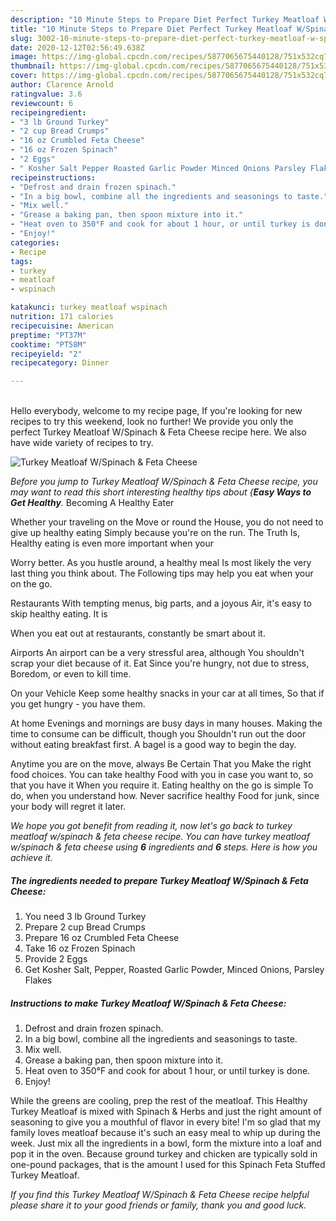 ```yaml
---
description: "10 Minute Steps to Prepare Diet Perfect Turkey Meatloaf W/Spinach &amp;amp; Feta Cheese"
title: "10 Minute Steps to Prepare Diet Perfect Turkey Meatloaf W/Spinach &amp;amp; Feta Cheese"
slug: 3002-10-minute-steps-to-prepare-diet-perfect-turkey-meatloaf-w-spinach-and-amp-feta-cheese
date: 2020-12-12T02:56:49.638Z
image: https://img-global.cpcdn.com/recipes/5877065675440128/751x532cq70/turkey-meatloaf-wspinach-feta-cheese-recipe-main-photo.jpg
thumbnail: https://img-global.cpcdn.com/recipes/5877065675440128/751x532cq70/turkey-meatloaf-wspinach-feta-cheese-recipe-main-photo.jpg
cover: https://img-global.cpcdn.com/recipes/5877065675440128/751x532cq70/turkey-meatloaf-wspinach-feta-cheese-recipe-main-photo.jpg
author: Clarence Arnold
ratingvalue: 3.6
reviewcount: 6
recipeingredient:
- "3 lb Ground Turkey"
- "2 cup Bread Crumps"
- "16 oz Crumbled Feta Cheese"
- "16 oz Frozen Spinach"
- "2 Eggs"
- " Kosher Salt Pepper Roasted Garlic Powder Minced Onions Parsley Flakes"
recipeinstructions:
- "Defrost and drain frozen spinach."
- "In a big bowl, combine all the ingredients and seasonings to taste."
- "Mix well."
- "Grease a baking pan, then spoon mixture into it."
- "Heat oven to 350°F and cook for about 1 hour, or until turkey is done."
- "Enjoy!"
categories:
- Recipe
tags:
- turkey
- meatloaf
- wspinach

katakunci: turkey meatloaf wspinach 
nutrition: 171 calories
recipecuisine: American
preptime: "PT37M"
cooktime: "PT58M"
recipeyield: "2"
recipecategory: Dinner

---
```

<br>
Hello everybody, welcome to my recipe page, If you're looking for new recipes to try this weekend, look no further! We provide you only the perfect Turkey Meatloaf W/Spinach &amp; Feta Cheese recipe here. We also have wide variety of recipes to try.
<br>


![Turkey Meatloaf W/Spinach &amp; Feta Cheese](https://img-global.cpcdn.com/recipes/5877065675440128/751x532cq70/turkey-meatloaf-wspinach-feta-cheese-recipe-main-photo.jpg)

<i>Before you jump to Turkey Meatloaf W/Spinach &amp; Feta Cheese recipe, you may want to read this short interesting healthy tips about {<strong>Easy Ways to Get Healthy</strong>.</i>
Becoming A Healthy Eater

Whether your traveling on the Move or round the
House, you do not need to give up healthy eating
Simply because you're on the run. The Truth Is,
Healthy eating is even more important when your



Worry better. As you hustle around, a healthy meal
Is most likely the very last thing you think about. The
Following tips may help you eat when your on the go.

Restaurants
With tempting menus, big parts, and a joyous 
Air, it's easy to skip healthy eating. It is 


When you eat out at restaurants, constantly be smart
about it.

Airports
An airport can be a very stressful area, although
You shouldn't scrap your diet because of it. Eat
Since you're hungry, not due to stress,
Boredom, or even to kill time.

On your Vehicle 
Keep some healthy snacks in your car at all times,
So that if you get hungry - you have them.

At home
Evenings and mornings are busy days in many houses.
Making the time to consume can be difficult, though you
Shouldn't run out the door without eating breakfast
first. 
A bagel is a good way to begin the day.

Anytime you are on the move, always Be Certain That you
Make the right food choices. You can take healthy
Food with you in case you want to, so that you have it
When you require it. Eating healthy on the go is simple 
To do, when you understand how. Never sacrifice healthy
Food for junk, since your body will regret it later.


<i>We hope you got benefit from reading it, now let's go back to turkey meatloaf w/spinach &amp; feta cheese recipe. You can have turkey meatloaf w/spinach &amp; feta cheese using <strong>6</strong> ingredients and <strong>6</strong> steps. Here is how you achieve it.
</i>

##### The ingredients needed to prepare Turkey Meatloaf W/Spinach &amp; Feta Cheese:

1. You need 3 lb Ground Turkey
1. Prepare 2 cup Bread Crumps
1. Prepare 16 oz Crumbled Feta Cheese
1. Take 16 oz Frozen Spinach
1. Provide 2 Eggs
1. Get  Kosher Salt, Pepper, Roasted Garlic Powder, Minced Onions, Parsley Flakes


##### Instructions to make Turkey Meatloaf W/Spinach &amp; Feta Cheese:

1. Defrost and drain frozen spinach.
1. In a big bowl, combine all the ingredients and seasonings to taste.
1. Mix well.
1. Grease a baking pan, then spoon mixture into it.
1. Heat oven to 350°F and cook for about 1 hour, or until turkey is done.
1. Enjoy!


While the greens are cooling, prep the rest of the meatloaf. This Healthy Turkey Meatloaf is mixed with Spinach &amp; Herbs and just the right amount of seasoning to give you a mouthful of flavor in every bite! I&#39;m so glad that my family loves meatloaf because it&#39;s such an easy meal to whip up during the week. Just mix all the ingredients in a bowl, form the mixture into a loaf and pop it in the oven. Because ground turkey and chicken are typically sold in one-pound packages, that is the amount I used for this Spinach Feta Stuffed Turkey Meatloaf. 

<i>If you find this Turkey Meatloaf W/Spinach &amp; Feta Cheese recipe helpful please share it to your good friends or family, thank you and good luck.</i>
